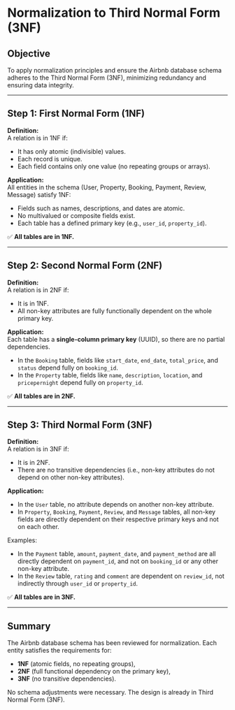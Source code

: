 # Normalization to Third Normal Form (3NF)

## Objective

To apply normalization principles and ensure the Airbnb database schema adheres to the Third Normal Form (3NF), minimizing redundancy and ensuring data integrity.

---

## Step 1: First Normal Form (1NF)

**Definition:**  
A relation is in 1NF if:
- It has only atomic (indivisible) values.
- Each record is unique.
- Each field contains only one value (no repeating groups or arrays).

**Application:**  
All entities in the schema (User, Property, Booking, Payment, Review, Message) satisfy 1NF:
- Fields such as names, descriptions, and dates are atomic.
- No multivalued or composite fields exist.
- Each table has a defined primary key (e.g., `user_id`, `property_id`).

✅ **All tables are in 1NF.**

---

## Step 2: Second Normal Form (2NF)

**Definition:**  
A relation is in 2NF if:
- It is in 1NF.
- All non-key attributes are fully functionally dependent on the whole primary key.

**Application:**  
Each table has a **single-column primary key** (UUID), so there are no partial dependencies.

- In the `Booking` table, fields like `start_date`, `end_date`, `total_price`, and `status` depend fully on `booking_id`.
- In the `Property` table, fields like `name`, `description`, `location`, and `pricepernight` depend fully on `property_id`.

✅ **All tables are in 2NF.**

---

## Step 3: Third Normal Form (3NF)

**Definition:**  
A relation is in 3NF if:
- It is in 2NF.
- There are no transitive dependencies (i.e., non-key attributes do not depend on other non-key attributes).

**Application:**  
- In the `User` table, no attribute depends on another non-key attribute.
- In `Property`, `Booking`, `Payment`, `Review`, and `Message` tables, all non-key fields are directly dependent on their respective primary keys and not on each other.

Examples:
- In the `Payment` table, `amount`, `payment_date`, and `payment_method` are all directly dependent on `payment_id`, and not on `booking_id` or any other non-key attribute.
- In the `Review` table, `rating` and `comment` are dependent on `review_id`, not indirectly through `user_id` or `property_id`.

✅ **All tables are in 3NF.**

---

## Summary

The Airbnb database schema has been reviewed for normalization. Each entity satisfies the requirements for:
- **1NF** (atomic fields, no repeating groups),
- **2NF** (full functional dependency on the primary key),
- **3NF** (no transitive dependencies).

No schema adjustments were necessary. The design is already in Third Normal Form (3NF).


